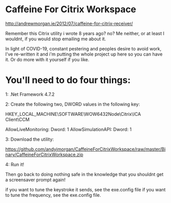 ﻿# Caffeine For Citrix Workspace

http://andrewmorgan.ie/2012/07/caffeine-for-citrix-receiver/

Remember this Citrix utility i wrote 8 years ago? no? Me neither, or at least I wouldnt, if you would stop emailing me about it.

In light of COVID-19, constant pestering and peoples desire to avoid work, I've re-written it and i'm putting the whole project up here so you can have it. Or do more with it yourself if you like.

# You'll need to do four things:

1: .Net Framework 4.7.2

2:  Create the following two, DWORD values in the following key:

HKEY_LOCAL_MACHINE\SOFTWARE\WOW6432Node\Citrix\ICA Client\CCM

AllowLiveMonitoring: Dword: 1
AllowSimulationAPI: Dword: 1

3: Download the utility:

https://github.com/andyjmorgan/CaffeineForCitrixWorkspace/raw/master/Binary/CaffeineForCitrixWorkspace.zip

4: Run it!

Then go back to doing nothing safe in the knowledge that you shouldnt get a screensaver prompt again!

if you want to tune the keystroke it sends, see the exe.config file
if you want to tune the frequency, see the exe.config file.

